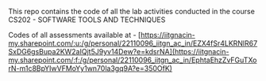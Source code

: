 This repo contains the code of all the lab activities conducted in the course CS202 - SOFTWARE TOOLS AND TECHNIQUES

Codes of all assessments available at - [https://iitgnacin-my.sharepoint.com/:u:/g/personal/22110096_iitgn_ac_in/EZX4fSr4LKRNlR67SxDG6gsBupa2KW2aIQjt5J9yv14Dew?e=kdsrNA](https://iitgnacin-my.sharepoint.com/:f:/g/personal/22110096_iitgn_ac_in/EphtaEhzZvFGuTXorN-m1c8BpYIwVFMoYy1wn70la3gq9A?e=350OfK)

